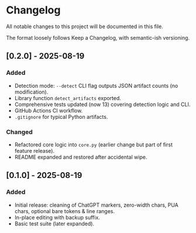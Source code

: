 # Changelog

All notable changes to this project will be documented in this file.

The format loosely follows Keep a Changelog, with semantic-ish versioning.

## [0.2.0] - 2025-08-19
### Added
- Detection mode: `--detect` CLI flag outputs JSON artifact counts (no modification).
- Library function `detect_artifacts` exported.
- Comprehensive tests updated (now 13) covering detection logic and CLI.
- GitHub Actions CI workflow.
- `.gitignore` for typical Python artifacts.

### Changed
- Refactored core logic into `core.py` (earlier change but part of first feature release).
- README expanded and restored after accidental wipe.

## [0.1.0] - 2025-08-19
### Added
- Initial release: cleaning of ChatGPT markers, zero-width chars, PUA chars, optional bare tokens & line ranges.
- In-place editing with backup suffix.
- Basic test suite (later expanded).

